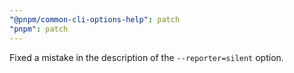 ```yaml
---
"@pnpm/common-cli-options-help": patch
"pnpm": patch
---
```


Fixed a mistake in the description of the `--reporter=silent` option.
